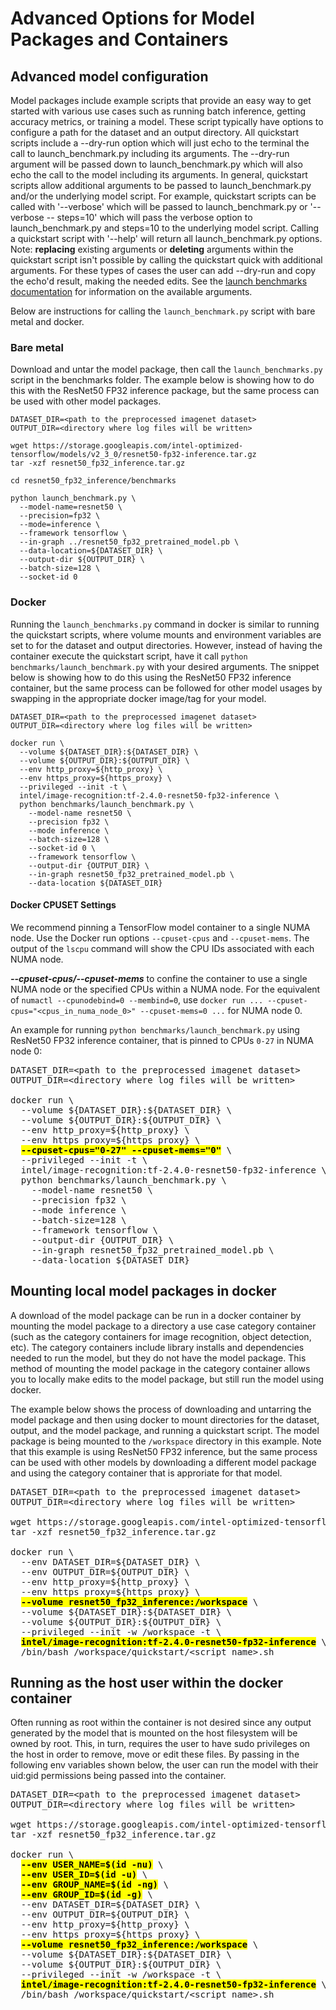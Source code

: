 # Advanced Options for Model Packages and Containers

## Advanced model configuration

Model packages include example scripts that provide an easy way to get started
with various use cases such as running batch inference, getting accuracy metrics,
or training a model. These script typically have options to configure a path for
the dataset and an output directory. All quickstart scripts include 
a --dry-run option which will just echo to the terminal the call to launch_benchmark.py 
including its arguments. The --dry-run argument will be passed down to launch_benchmark.py
which will also echo the call to the model including its arguments. In general, quickstart scripts 
allow additional arguments to be passed to launch_benchmark.py and/or the underlying model script.
For example, quickstart scripts can be called with '--verbose' which will be passed to 
launch_benchmark.py or '--verbose -- steps=10' which will pass the verbose option to 
launch_benchmark.py and steps=10 to the underlying model script. Calling a 
quickstart script with '--help' will return all launch_benchmark.py options. 
Note: __replacing__ existing arguments or __deleting__ arguments within the quickstart script
isn't possible by calling the quickstart quick with additional arguments. For these types of cases
the user can add --dry-run and copy the echo'd result, making the needed edits. See the 
[launch benchmarks documentation](LaunchBenchmark.md) for information on the available arguments. 

Below are instructions for calling the `launch_benchmark.py` script with
bare metal and docker.

### Bare metal

Download and untar the model package, then call the `launch_benchmarks.py`
script in the benchmarks folder. The example below is showing how to do
this with the ResNet50 FP32 inference package, but the same process
can be used with other model packages.

```
DATASET_DIR=<path to the preprocessed imagenet dataset>
OUTPUT_DIR=<directory where log files will be written>

wget https://storage.googleapis.com/intel-optimized-tensorflow/models/v2_3_0/resnet50-fp32-inference.tar.gz
tar -xzf resnet50_fp32_inference.tar.gz

cd resnet50_fp32_inference/benchmarks

python launch_benchmark.py \
  --model-name=resnet50 \
  --precision=fp32 \
  --mode=inference \
  --framework tensorflow \
  --in-graph ../resnet50_fp32_pretrained_model.pb \
  --data-location=${DATASET_DIR} \
  --output-dir ${OUTPUT_DIR} \
  --batch-size=128 \
  --socket-id 0
```

### Docker

Running the `launch_benchmarks.py` command in docker is similar to running
the quickstart scripts, where volume mounts and environment variables are set to
for the dataset and output directories. However, instead of having the
container execute the quickstart script, have it call
`python benchmarks/launch_benchmark.py` with your desired arguments. The
snippet below is showing how to do this using the ResNet50 FP32 inference
container, but the same process can be followed for other model usages by
swapping in the appropriate docker image/tag for your model.

```
DATASET_DIR=<path to the preprocessed imagenet dataset>
OUTPUT_DIR=<directory where log files will be written>

docker run \
  --volume ${DATASET_DIR}:${DATASET_DIR} \
  --volume ${OUTPUT_DIR}:${OUTPUT_DIR} \
  --env http_proxy=${http_proxy} \
  --env https_proxy=${https_proxy} \
  --privileged --init -t \
  intel/image-recognition:tf-2.4.0-resnet50-fp32-inference \
  python benchmarks/launch_benchmark.py \
    --model-name resnet50 \
    --precision fp32 \
    --mode inference \
    --batch-size=128 \
    --socket-id 0 \
    --framework tensorflow \
    --output-dir {OUTPUT_DIR} \
    --in-graph resnet50_fp32_pretrained_model.pb \
    --data-location ${DATASET_DIR}
```

#### Docker CPUSET Settings

We recommend pinning a TensorFlow model container to a single NUMA node. Use the Docker run options `--cpuset-cpus` and `--cpuset-mems`. 
The output of the `lscpu` command will show the CPU IDs associated with each NUMA node.

***--cpuset-cpus/--cpuset-mems*** to confine the container to use a single NUMA node or the specified CPUs within a NUMA node.
For the equivalent of `numactl --cpunodebind=0 --membind=0`, use `docker run ... --cpuset-cpus="<cpus_in_numa_node_0>" --cpuset-mems=0 ...` for NUMA node 0.

An example for running `python benchmarks/launch_benchmark.py` using ResNet50 FP32 inference container, that is pinned to CPUs `0-27` in NUMA node 0:
<pre>
DATASET_DIR=&lt;path to the preprocessed imagenet dataset&gt;
OUTPUT_DIR=&lt;directory where log files will be written&gt;

docker run \
  --volume ${DATASET_DIR}:${DATASET_DIR} \
  --volume ${OUTPUT_DIR}:${OUTPUT_DIR} \
  --env http_proxy=${http_proxy} \
  --env https_proxy=${https_proxy} \
  <mark><b>--cpuset-cpus="0-27" --cpuset-mems="0"</b></mark> \
  --privileged --init -t \
  intel/image-recognition:tf-2.4.0-resnet50-fp32-inference \
  python benchmarks/launch_benchmark.py \
    --model-name resnet50 \
    --precision fp32 \
    --mode inference \
    --batch-size=128 \
    --framework tensorflow \
    --output-dir {OUTPUT_DIR} \
    --in-graph resnet50_fp32_pretrained_model.pb \
    --data-location ${DATASET_DIR}
</pre>

## Mounting local model packages in docker

A download of the model package can be run in a docker container by mounting the
model package to a directory a use case category
container (such as the category containers for image recognition, object
detection, etc). The category containers include library installs and
dependencies needed to run the model, but they do not have the model
package. This method of mounting the model package in the category
container allows you to locally make edits to the model package, but still
run the model using docker.

The example below shows the process of downloading and untarring the
model package and then using docker to mount directories for the dataset,
output, and the model package, and running a quickstart script. The model
package is being mounted to the `/workspace` directory in this example.
Note that this example is using ResNet50 FP32 inference, but the same
process can be used with other models by downloading a different model
package and using the category container that is approriate for that
model.

<pre>
DATASET_DIR=&lt;path to the preprocessed imagenet dataset&gt;
OUTPUT_DIR=&lt;directory where log files will be written&gt;

wget https://storage.googleapis.com/intel-optimized-tensorflow/models/v2_3_0/resnet50-fp32-inference.tar.gz
tar -xzf resnet50_fp32_inference.tar.gz

docker run \
  --env DATASET_DIR=${DATASET_DIR} \
  --env OUTPUT_DIR=${OUTPUT_DIR} \
  --env http_proxy=${http_proxy} \
  --env https_proxy=${https_proxy} \
  <mark><b>--volume resnet50_fp32_inference:/workspace</b></mark> \
  --volume ${DATASET_DIR}:${DATASET_DIR} \
  --volume ${OUTPUT_DIR}:${OUTPUT_DIR} \
  --privileged --init -w /workspace -t \
  <mark><b>intel/image-recognition:tf-2.4.0-resnet50-fp32-inference</b></mark> \
  /bin/bash /workspace/quickstart/&lt;script name&gt;.sh
</pre>

## Running as the host user within the docker container

Often running as root within the container is not desired since any output generated by the model 
that is mounted on the host filesystem will be owned by root. This, in turn, requires the user to 
have sudo privileges on the host in order to remove, move or edit these files. By passing in the 
following env variables shown below, the user can run the model with their uid:gid permissions being passed into the container.

<pre>
DATASET_DIR=&lt;path to the preprocessed imagenet dataset&gt;
OUTPUT_DIR=&lt;directory where log files will be written&gt;

wget https://storage.googleapis.com/intel-optimized-tensorflow/models/v2_3_0/resnet50-fp32-inference.tar.gz
tar -xzf resnet50_fp32_inference.tar.gz

docker run \
  <mark><b>--env USER_NAME=$(id -nu)</b></mark> \
  <mark><b>--env USER_ID=$(id -u)</b></mark> \
  <mark><b>--env GROUP_NAME=$(id -ng)</b></mark> \
  <mark><b>--env GROUP_ID=$(id -g)</b></mark> \
  --env DATASET_DIR=${DATASET_DIR} \
  --env OUTPUT_DIR=${OUTPUT_DIR} \
  --env http_proxy=${http_proxy} \
  --env https_proxy=${https_proxy} \
  <mark><b>--volume resnet50_fp32_inference:/workspace</b></mark> \
  --volume ${DATASET_DIR}:${DATASET_DIR} \
  --volume ${OUTPUT_DIR}:${OUTPUT_DIR} \
  --privileged --init -w /workspace -t \
  <mark><b>intel/image-recognition:tf-2.4.0-resnet50-fp32-inference</b></mark> \
  /bin/bash /workspace/quickstart/&lt;script name&gt;.sh
</pre>
